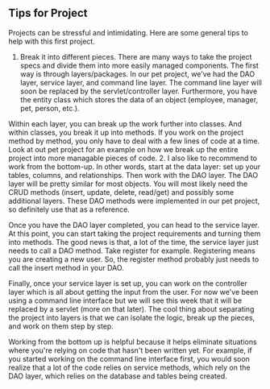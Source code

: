 ## Tips for Project
Projects can be stressful and intimidating. Here are some general tips to help with this first project. 

1. Break it into different pieces. There are many ways to take the project specs and divide them into more easily managed components. The first way is through layers/packages. In our pet project, we've had the DAO layer, service layer, and command line layer. The command line layer will soon be replaced by the servlet/controller layer. Furthermore, you have the entity class which stores the data of an object (employee, manager, pet, person, etc.).

Within each layer, you can break up the work further into classes. And within classes, you break it up into methods. If you work on the project method by method, you only have to deal with a few lines of code at a time. Look at out pet project for an example on how we break up the entire project into more managable pieces of code.
2. I also like to recommend to work from the bottom-up. In other words, start at the data layer: set up your tables, columns, and relationships. Then work with the DAO layer. The DAO layer will be pretty similar for most objects. You will most likely need the CRUD methods (insert, update, delete, read/get) and possibly some additional layers. These DAO methods were implemented in our pet project, so definitely use that as a reference.

Once you have the DAO layer completed, you can head to the service layer. At this point, you can start taking the project requirements and turning them into methods. The good news is that, a lot of the time, the service layer just needs to call a DAO method. Take register for example. Registering means you are creating a new user. So, the register method probably just needs to call the insert method in your DAO.

Finally, once your service layer is set up, you can work on the controller layer which is all about getting the input from the user. For now we've been using a command line interface but we will see this week that it will be replaced by a servlet (more on that later). The cool thing about separating the project into layers is that we can isolate the logic, break up the pieces, and work on them step by step. 

Working from the bottom up is helpful because it helps eliminate situations where you're relying on code that hasn't been written yet. For example, if you started working on the command line interface first, you would soon realize that a lot of the code relies on service methods, which rely on the DAO layer, which relies on the database and tables being created. 